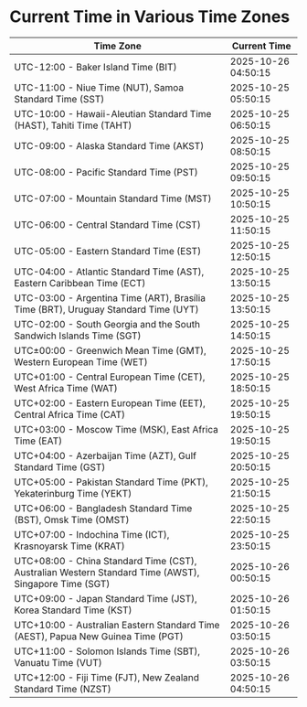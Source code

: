 # Current Time in Various Time Zones

| Time Zone | Current Time |
|-----------|--------------|
| UTC-12:00 - Baker Island Time (BIT) | 2025-10-26 04:50:15 |
| UTC-11:00 - Niue Time (NUT), Samoa Standard Time (SST) | 2025-10-25 05:50:15 |
| UTC-10:00 - Hawaii-Aleutian Standard Time (HAST), Tahiti Time (TAHT) | 2025-10-25 06:50:15 |
| UTC-09:00 - Alaska Standard Time (AKST) | 2025-10-25 08:50:15 |
| UTC-08:00 - Pacific Standard Time (PST) | 2025-10-25 09:50:15 |
| UTC-07:00 - Mountain Standard Time (MST) | 2025-10-25 10:50:15 |
| UTC-06:00 - Central Standard Time (CST) | 2025-10-25 11:50:15 |
| UTC-05:00 - Eastern Standard Time (EST) | 2025-10-25 12:50:15 |
| UTC-04:00 - Atlantic Standard Time (AST), Eastern Caribbean Time (ECT) | 2025-10-25 13:50:15 |
| UTC-03:00 - Argentina Time (ART), Brasília Time (BRT), Uruguay Standard Time (UYT) | 2025-10-25 13:50:15 |
| UTC-02:00 - South Georgia and the South Sandwich Islands Time (SGT) | 2025-10-25 14:50:15 |
| UTC±00:00 - Greenwich Mean Time (GMT), Western European Time (WET) | 2025-10-25 17:50:15 |
| UTC+01:00 - Central European Time (CET), West Africa Time (WAT) | 2025-10-25 18:50:15 |
| UTC+02:00 - Eastern European Time (EET), Central Africa Time (CAT) | 2025-10-25 19:50:15 |
| UTC+03:00 - Moscow Time (MSK), East Africa Time (EAT) | 2025-10-25 19:50:15 |
| UTC+04:00 - Azerbaijan Time (AZT), Gulf Standard Time (GST) | 2025-10-25 20:50:15 |
| UTC+05:00 - Pakistan Standard Time (PKT), Yekaterinburg Time (YEKT) | 2025-10-25 21:50:15 |
| UTC+06:00 - Bangladesh Standard Time (BST), Omsk Time (OMST) | 2025-10-25 22:50:15 |
| UTC+07:00 - Indochina Time (ICT), Krasnoyarsk Time (KRAT) | 2025-10-25 23:50:15 |
| UTC+08:00 - China Standard Time (CST), Australian Western Standard Time (AWST), Singapore Time (SGT) | 2025-10-26 00:50:15 |
| UTC+09:00 - Japan Standard Time (JST), Korea Standard Time (KST) | 2025-10-26 01:50:15 |
| UTC+10:00 - Australian Eastern Standard Time (AEST), Papua New Guinea Time (PGT) | 2025-10-26 03:50:15 |
| UTC+11:00 - Solomon Islands Time (SBT), Vanuatu Time (VUT) | 2025-10-26 03:50:15 |
| UTC+12:00 - Fiji Time (FJT), New Zealand Standard Time (NZST) | 2025-10-26 04:50:15 |
